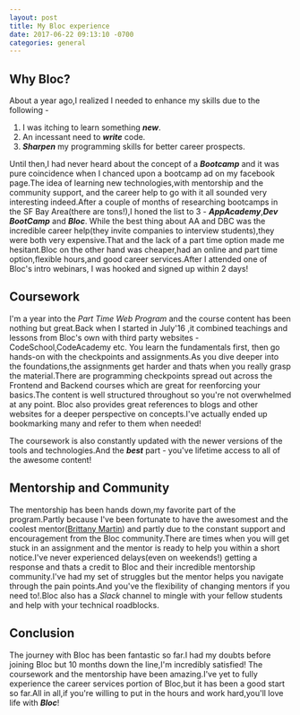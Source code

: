 ```yaml
---
layout: post
title: My Bloc experience
date: 2017-06-22 09:13:10 -0700
categories: general
---
```


## Why Bloc?
About a year ago,I realized I needed to enhance my skills due to the following -
1. I was itching to learn something _**new**_. 
2. An incessant need to _**write**_ code.
3. _**Sharpen**_ my programming skills for better career prospects.

Until then,I had never heard about the concept of a _**Bootcamp**_ and it was pure coincidence when I chanced upon a bootcamp ad on my facebook page.The idea of learning new technologies,with mentorship and the community support, and the career help to go with it all sounded very interesting indeed.After a couple of months of researching bootcamps in the SF Bay Area(there are tons!),I honed the list to 3 - _**AppAcademy**_,_**Dev BootCamp**_ and _**Bloc**_. While the best thing about AA and DBC was the incredible career help(they invite companies to interview students),they were both very expensive.That and the lack of a part time option made me hesitant.Bloc on the other hand was cheaper,had an online and part time option,flexible hours,and good career services.After I attended one of Bloc's intro webinars, I was hooked and signed up within 2 days!

## Coursework
I'm a year into the _Part Time Web Program_ and the course content has been nothing but great.Back when I started in July'16 ,it combined teachings and lessons from Bloc's own with third party websites - CodeSchool,CodeAcademy etc. You learn the fundamentals first, then go hands-on with the checkpoints and assignments.As you dive deeper into the foundations,the assignments get harder and thats when you really grasp the material.There are programming checkpoints spread out across the Frontend and Backend courses which are great for reenforcing your basics.The content is well structured throughout so you're not overwhelmed at any point. Bloc also provides great references to blogs and other websites for a deeper perspective on concepts.I've actually ended up bookmarking many and refer to them when needed!

The coursework is also constantly updated with the newer versions of the tools and technologies.And the _**best**_ part - you've lifetime access to all of the awesome content!

## Mentorship and Community
The mentorship has been hands down,my favorite part of the program.Partly because I've been fortunate to have the awesomest and the coolest mentor([Brittany Martin](https://www.bloc.io/mentors/brittany-martin)) and partly due to the constant support and encouragement from the Bloc community.There are times when you will get stuck in an assignment and the mentor is ready to help you within a short notice.I've never experienced delays(even on weekends!) getting a response and thats a credit to Bloc and their incredible mentorship community.I've had my set of struggles but the mentor helps you navigate through the pain points.And you've the flexibility of changing mentors if you need to!.Bloc also has a _Slack_ channel to mingle with your fellow students and help with your technical roadblocks.

## Conclusion
The journey with Bloc has been fantastic so far.I had my doubts before joining Bloc but 10 months down the line,I'm incredibly satisfied! The coursework and the mentorship have been amazing.I've yet to fully experience the career services portion of Bloc,but it has been a good start so far.All in all,if you're willing to put in the hours and work hard,you'll love life with _**Bloc**_!
